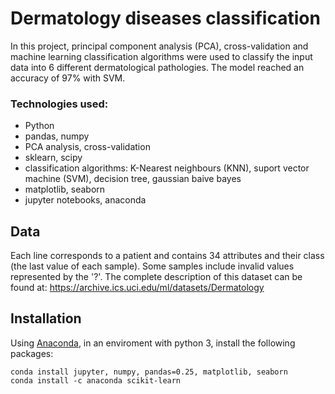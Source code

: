 # Dermatology diseases classification

In this project, principal component analysis (PCA), cross-validation and machine learning classification algorithms were used to classify the input data into 6 different dermatological pathologies. The model reached an accuracy of 97% with SVM.

### Technologies used:

- Python
- pandas, numpy
- PCA analysis, cross-validation
- sklearn, scipy
- classification algorithms: K-Nearest neighbours (KNN), suport vector machine (SVM), decision tree, gaussian baive bayes
- matplotlib, seaborn
- jupyter notebooks, anaconda

## Data
Each line corresponds to a patient and contains 34 attributes and their class (the last value of each sample). Some samples include invalid values represented by the '?'. The complete description of this dataset can be found at: https://archive.ics.uci.edu/ml/datasets/Dermatology

## Installation

Using [Anaconda](https://www.anaconda.com/products/individual), in an enviroment with python 3, install the following packages:
```
conda install jupyter, numpy, pandas=0.25, matplotlib, seaborn
conda install -c anaconda scikit-learn

```




